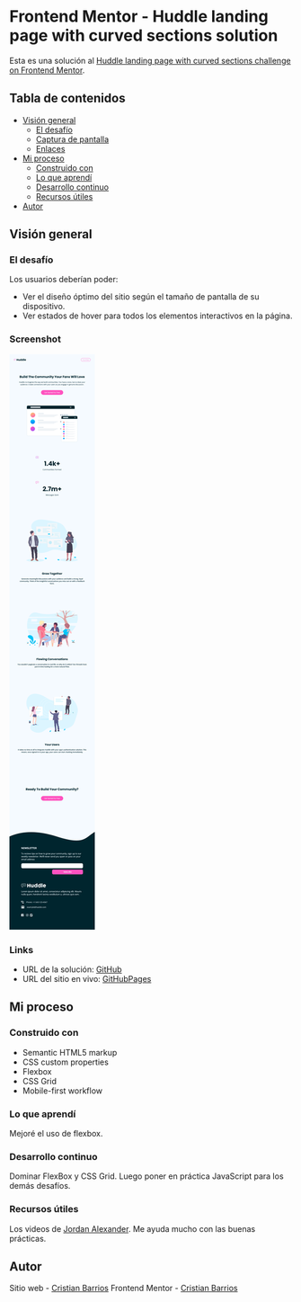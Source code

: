 # Frontend Mentor - Huddle landing page with curved sections solution

Esta es una solución al [Huddle landing page with curved sections challenge on Frontend Mentor](https://www.frontendmentor.io/challenges/huddle-landing-page-with-curved-sections-5ca5ecd01e82137ec91a50f2).

## Tabla de contenidos

- [Visión general](#visión-general)
  - [El desafío](#el-desafío)
  - [Captura de pantalla](#captura-de-pantalla)
  - [Enlaces](#enlaces)
- [Mi proceso](#mi-proceso)
  - [Construido con](#construido-con)
  - [Lo que aprendí](#lo-que-aprendí)
  - [Desarrollo continuo](#desarrollo-continuo)
  - [Recursos útiles](#recursos-útiles)
- [Autor](#autor)

## Visión general

### El desafío

Los usuarios deberían poder:

- Ver el diseño óptimo del sitio según el tamaño de pantalla de su dispositivo.
- Ver estados de hover para todos los elementos interactivos en la página.

### Screenshot

![](./screenshot.jpg)

### Links

- URL de la solución: [GitHub](https://your-solution-url.com)
- URL del sitio en vivo: [GitHubPages](https://your-live-site-url.com)

## Mi proceso

### Construido con

- Semantic HTML5 markup
- CSS custom properties
- Flexbox
- CSS Grid
- Mobile-first workflow

### Lo que aprendí

Mejoré el uso de flexbox.

### Desarrollo continuo

Dominar FlexBox y CSS Grid. Luego poner en práctica JavaScript para los demás desafíos.

### Recursos útiles

Los videos de [Jordan Alexander](https://www.youtube.com/@AlexCGDesign). Me ayuda mucho con las buenas prácticas.

## Autor

Sitio web - [Cristian Barrios](https://github.com/ReyCrisGit)
Frontend Mentor - [Cristian Barrios](https://www.frontendmentor.io/profile/ReyCrisGit)